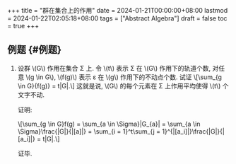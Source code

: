 +++
title = "群在集合上的作用"
date = 2024-01-21T00:00:00+08:00
lastmod = 2024-01-22T02:05:18+08:00
tags = ["Abstract Algebra"]
draft = false
toc = true
+++

## 例题 {#例题}

1.  设群 \\(G\\) 作用在集合 &Sigma; 上. 令 \\(t\\) 表示 &Sigma; 在 \\(G\\) 作用下的轨道个数,
    对任意 \\(g \in G\\), \\(f(g)\\) 表示 &epsilon; 在 \\(g\\) 作用下的不动点个数. 试证
    \\[\sum\_{g \in G}{f(g)} = t|G|.\\]
    这就是说, \\(G\\) 的每个元素在 &Sigma; 上作用平均使得 \\(t\\) 个文字不动.

    证明:

    \\[\sum\_{g \in G}f(g) = \sum\_{a \in \Sigma}|G\_{a}| = \sum\_{a \in \Sigma}\frac{|G|}{|[a]|} = \sum\_{i = 1}^t\sum\_{j = 1}^{|[a\_i]|}\frac{|G|}{|[a\_i]|} = t|G|.\\]

    证毕.
